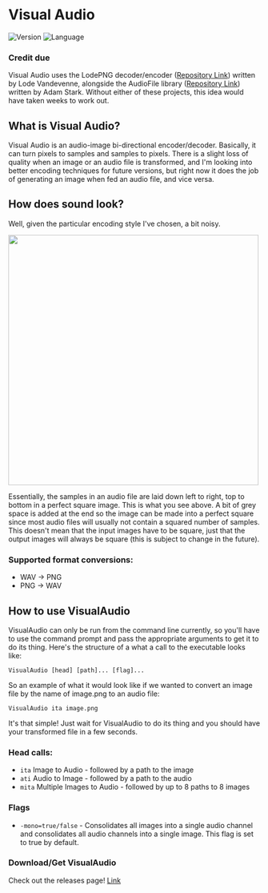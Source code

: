 # Visual Audio

![Version](https://img.shields.io/badge/version-0.6.1-green.svg?style=flat-square) 
![Language](https://img.shields.io/badge/language-C++-blue.svg?style=flat-square)

### Credit due
Visual Audio uses the LodePNG decoder/encoder ([Repository Link](https://github.com/lvandeve/lodepng)) written by Lode Vandevenne, alongside the AudioFile library ([Repository Link](https://github.com/adamstark/AudioFile)) written by Adam Stark. Without either of these projects, this idea would have taken weeks to work out.

## What is Visual Audio?

Visual Audio is an audio-image bi-directional encoder/decoder. Basically, it can turn pixels to samples and samples to pixels. There is a slight loss of quality when an image or an audio file is transformed, and I'm looking into better encoding techniques for future versions, but right now it does the job of generating an image when fed an audio file, and vice versa. 

## How does sound look?

Well, given the particular encoding style I've chosen, a bit noisy. 

<img src="https://github.com/oscar-rt/visual-audio/blob/master/VisualAudio/example.png?raw=true"  width="500" height="500" />

Essentially, the samples in an audio file are laid down left to right, top to bottom in a perfect square image. This is what you see above. A bit of grey space is added at the end so the image can be made into a perfect square since most audio files will usually not contain a squared number of samples. This doesn't mean that the input images have to be square, just that the output images will always be square (this is subject to change in the future).

### Supported format conversions:

* WAV -> PNG
* PNG -> WAV

## How to use VisualAudio

VisualAudio can only be run from the command line currently, so you'll have to use the command prompt and pass the appropriate arguments to get it to do its thing. Here's the structure of a what a call to the executable looks like:

`VisualAudio [head] [path]... [flag]...`

So an example of what it would look like if we wanted to convert an image file by the name of image.png to an audio file:

`VisualAudio ita image.png`

It's that simple! Just wait for VisualAudio to do its thing and you should have your transformed file in a few seconds.

### Head calls:

* `ita`  Image to Audio - followed by a path to the image
* `ati`  Audio to Image - followed by a path to the audio
* `mita`  Multiple Images to Audio - followed by up to 8 paths to 8 images

### Flags

* `-mono=true/false` - Consolidates all images into a single audio channel and consolidates all audio channels into a single image. This flag is set to true by default.

### Download/Get VisualAudio

Check out the releases page! [Link](https://github.com/oscar-rt/visual-audio/releases)





